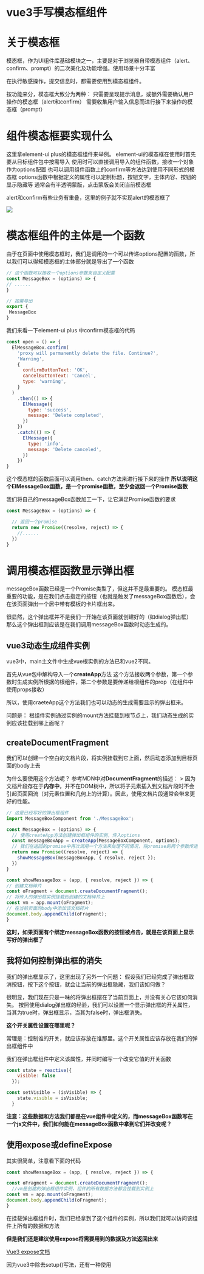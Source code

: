 # vue3手写模态框组件

# 关于模态框

模态框，作为UI组件库基础模块之一，主要是对于浏览器自带模态组件（alert、confirm、prompt）的二次美化及功能增强。使用场景十分丰富

在执行敏感操作，提交信息时，都需要使用到模态框组件。

按功能来分，模态框大致分为两种： 只需要呈现提示消息，或额外需要确认用户操作的模态框（alert和confirm） 需要收集用户输入信息而进行接下来操作的模态框（prompt）

# 组件模态框要实现什么

这里拿element-ui plus的模态框组件来举例。 element-ui的模态框在使用时首先要从目标组件包中按需导入 使用时可以直接调用导入的组件函数，接收一个对象作为options配置 也可以调用组件函数上的confirm等方法达到使用不同形式的模态框 options函数中根据定义的属性可以定制标题，按钮文字，主体内容、按钮的显示隐藏等 通常会有半透明蒙版，点击蒙版会关闭当前模态框

alert和confirm有些业务有重叠，这里的例子就不实现alert的模态框了

![](https://kerwin-1311807449.cos.ap-nanjing.myqcloud.com/%E6%A8%A1%E6%80%81%E6%A1%86.png)



# 模态框组件的主体是一个函数

由于在页面中使用模态框时，我们是调用的一个可以传递options配置的函数，所以我们可以得知模态框的主体部分就是导出了一个函数

```jsx
// 这个函数可以接收一个options参数来自定义配置
const MessageBox = (options) => {
// ......
}

// 按需导出
export {
 MessageBox
}
```

我们来看一下element-ui plus 中confirm模态框的代码

```jsx
const open = () => {
  ElMessageBox.confirm(
    'proxy will permanently delete the file. Continue?',
    'Warning',
    {
      confirmButtonText: 'OK',
      cancelButtonText: 'Cancel',
      type: 'warning',
    }
  )
    .then(() => {
      ElMessage({
        type: 'success',
        message: 'Delete completed',
      })
    })
    .catch(() => {
      ElMessage({
        type: 'info',
        message: 'Delete canceled',
      })
    })
}
```

这个模态框的函数后面可以调用then、catch方法来进行接下来的操作 **所以说明这个ElMessageBox函数，是一个promise函数，至少会返回一个Promise函数**

我们将自己的messageBox函数加工一下，让它满足Promise函数的要求

```jsx
const MessageBox = (options) => {

  // 返回一个promise
  return new Promise((resolve, reject) => {
    //......
  })
}
```

# 调用模态框函数显示弹出框

messageBox函数已经是一个Promise类型了，但这并不是最重要的。 模态框最重要的功能，是在我们点击指定的按钮（也就是触发了messageBox函数后），会在该页面弹出一个居中带有模板的卡片框出来。

很显然，这个弹出框并不是我们一开始在该页面就创建好的（如dialog弹出框） 那么这个弹出框则应该是在我们调用messageBox函数时动态生成的。

## vue3动态生成组件实例

vue3中，main主文件中生成vue根实例的方法已和vue2不同。

首先从vue包中解构导入一个**createApp**方法 这个方法接收两个参数，第一个参数时生成实例所根据的根组件，第二个参数是要传递给根组件的prop（在组件中使用props接收）

所以，使用craeteApp这个方法我们也可以动态的生成需要显示的弹出框来。

问题是： 根组件实例通过实例的mount方法挂载到根节点上，我们动态生成的实例应该挂载到哪上面呢？

## createDocumentFragment

我们可以创建一个空白的文档片段，将实例挂载到它上面，然后动态添加到目标页面的body上去

为什么要使用这个方法呢？ 参考MDN中对**DocumentFragment**的描述： > 因为文档片段存在于**内存中**，并不在DOM树中，所以将子元素插入到文档片段时不会引起页面回流（对元素位置和几何上的计算）。因此，使用文档片段通常会带来更好的性能。

```jsx
// 这是已经写好的弹出框组件
import MessageBoxComponent from './MessageBox';

const MessageBox = (options) => {
  // 使用createApp方法创建弹出框组件的实例，传入options
  const messageBoxApp = createApp(MessageBoxComponent, options);
  // 我们在返回的promise中再次调用一个方法来处理不同情况，将promise的两个参数传进去
  return new Promise((resolve, reject) => {
    showMessageBox(messageBoxApp, { resolve, reject });
  })
}
```

```jsx
const showMessageBox = (app, { resolve, reject }) => {
// 创建文档碎片
const oFragment = document.createDocumentFragment();
// 将传入的弹出框实例挂载到创建的文档碎片上
const vm = app.mount(oFragment);
// 在当前页面的body中添加该文档碎片
document.body.appendChild(oFragment);
}
```

**这时，如果页面有个绑定messageBox函数的按钮被点击，就是在该页面上显示写好的弹出框了**

## 我将如何控制弹出框的消失

我们的弹出框显示了，这里出现了另外一个问题： 假设我们已经完成了弹出框取消按钮，按下这个按钮，就会让当前的弹出框隐藏，我们该如何做？

很明显，我们现在只是一味的将弹出框摆在了当前页面上，并没有关心它该如何消失。 按照使用dialog弹出框的经验，我们可以设置一个显示弹出框的开关属性，当其为true时，弹出框显示，当其为false时，弹出框消失。

**这个开关属性设置在哪里呢？**

常理是：控制谁的开关，就应该存放在谁那里。这个开关属性应该存放在我们的弹出框组件中

我们在弹出框组件中定义该属性，并同时编写一个改变它值的开关函数

```jsx
const state = reactive({
    visible: false
  });

const setVisible = (isVisible) => {
    state.visible = isVisible;
  }
```

**注意：这些数据和方法我们都是在vue组件中定义的，而messageBox函数写在一个js文件中，我们如何能在messageBox函数中拿到它们并改变呢？**

## 使用expose或defineExpose

其实很简单，注意看下面的代码

```jsx
const showMessageBox = (app, { resolve, reject }) => {

const oFragment = document.createDocumentFragment();
  //vm是创建的弹出框组件实例，组件的所有数据方法都会挂载到实例上
const vm = app.mount(oFragment);
document.body.appendChild(oFragment);
}
```

在挂载弹出框组件时，我们已经拿到了这个组件的实例，所以我们就可以访问该组件上所有的数据和方法

**但是我们还是建议使用expose将需要用到的数据及方法返回出来**

 [Vue3 expose文档](https://staging-cn.vuejs.org/api/options-state.html#expose)

因为vue3中除去setup()写法，还有一种使用<script setup>的语法糖，该标签时默认关闭的，即通过模板 ref 或者 $parent 链获取到的组件的公开实例，不会暴露任何在 <script setup> 中声明的绑定。
为了在 <script setup> 组件中明确要暴露出去的属性，使用 **defineExpose** 编译器宏

假如我们的组件是使用的<script setup>语法糖（vue3更推荐使用它）
使用defineExpose暴露出去我们需要使用的方法与数据

```jsx
const state = reactive({
    visible: false
  });

const setVisible = (isVisible) => {
    state.visible = isVisible;
  }

//====================================================

const { visible } = toRefs(state);
defineExpose({
    setVisible,
    state
  });
```

那么我们在向body中添加了该组件之后，调用暴露出来的的setVisible函数改变visible的数值为true

```jsx
//......
const vm = app.mount(oFragment);
document.body.appendChild(oFragment);

vm.setVisible(true);
```

在业务操作完成之后，我们点击取消或者确定（判定最后需要关闭弹出框时）
我们再次调用该方法将visible变为false

```jsx
//..........

vm.setVisible(false);
```

这是弹出框组件中弹出框盒子，他的显隐由该bisible控制

```jsx
 <div
      class="ui-message-box"
      v-show="visible"
    >

   ........

</div>
```

# **给函数挂载属性和方法**

在element-ui plus中，模态框有这样几种用法：
直接调用ElMessageBox
调用ElMessageBox.confirm()

从前面我们得知，ElMessageBox与我们自己的messageBox一样，是一个函数，怎么做到给函数挂载属性方法呢？

很简单，就这样挂

因为JS中的函数本质上也是对象，属于使用Function构造函数创建出来的实例，那么它也是可以添加属性的。

在这里我们定义一个数组，里面放入messageBox可能用到的方法名（这里只实现confirm和prompt）

```jsx
// 导出，因为在弹出框组件中需要用到它做字段验证
export const fields = ['confirm', 'prompt'];
```

通过以下方法给messageBox函数添加新的方法，对相应的options参数做改动

```jsx
fields.forEach(field => {
  // 给messageBox挂载方法，该方法也接收options
  MessageBox[field] = options => {
    console.log(field)
    // 将方法名也存入options参数中保存
    options.field = field;
    // 这个方法返回原本的messageBox
    return MessageBox(options);
  }
})
```

为什么返回原本的MessageBox函数呢？因为我们只需要根据不同messageBox方法中是否有动态添加的field属性就能判断当前属于调用的哪个方法了，这样集中编写代码会更加容易。

我们来验证一下
在messageBox函数中我们打印options中的field属性

```jsx
const MessageBox = (options) => {
  ++ console.log(options.field)

  const messageBoxApp = createApp(MessageBoxComponent, options);
  return new Promise((resolve, reject) => {
    showMessageBox(messageBoxApp, { resolve, reject });
  })
}
```

我们给三个按钮绑定messageBox方法，第二个按钮为messageBox.confirm，第三个为messageBox.prompt

打印结果如下： 和预想一样，没有问题

# **弹出框的确认和取消**

上面我们已经对不同方法创建的弹出框通过往options中添加属性，能够区分当前弹出的是哪种类型的模态框了（是confirm还是prompt）。

现在把目光聚焦到更核心的业务上来：不管哪种弹出框，底部都会有操作按钮。取消和确定，你可以不用，当它必须要有。

[弹出框主体是一个函数](notion://www.notion.so/vue3-eeaed762c4ba4d48b3d6fb2f4bce37ff#iEDRm)[生成文档碎片](notion://www.notion.so/vue3-eeaed762c4ba4d48b3d6fb2f4bce37ff#gqcDC)

在上两章节中我们知道，弹出框主体函数返回一个promise对象，在里面调用了生成模态框的代码。但是两个promise参数，resolve和reject被一起传给了showMessageBox函数（这样做为了让每个函数的分工更加明确），却还一直没有使用。

显然，当我们点击取消，会调用reject方法，表示我们取消这次异步动作
当我们点击确定，调用resolve方法，表示这次异步动作成功且进入下一步。

两个方法无一例外，执行后弹出框都将会关闭，关键的数据处理完毕通过方法返回，弹出框的任务也就完成了。

我们可以让两个按钮都绑定setVisible方法，在点击后使弹出框消失。

```jsx
<button
  class="btn btn-primary"
  @click="setVisible(false)"
>
   确定
</button>
<button
  class="btn btn-default"
  @click="setVisible(false)"
>
    取消
</button>
```

**但是问题是：这样子做怎么甄别使点的哪个按钮使弹出框隐藏的呢？(甚至有可能是点击呢右上角叉叉，或者模态框外部蒙版) 造成的影响就是无法判断该进行reslove方法还是reject方法**

所以推荐分别创建两个新的方法，以及一个用来储存弹出框关闭状态的属性

```jsx
<button
class="btn btn-primary"
@click="confirmBtnClick"
>
  确定
</button>
<button
class="btn btn-default"
@click="cancelBtnClick"
>
  取消
</button>

//===================================================

const state = reactive({
  visible: false,
  // 用来储存弹出框是以什么状态关闭的
  type: 'confirm'
  });

const setVisible = (isVisible) => {
    state.visible = isVisible;
  }

// 改变弹出框状态，同时关闭弹出框
const confirmBtnClick = () => {
    state.type = 'confirm';
    setVisible(false);
  }

  const cancelBtnClick = () => {
    state.type = 'cancel';
    setVisible(false);
  }
```

这样我们通过state.type属性就能判断点击呢弹出框的哪个按钮了

# **confirm与prompt的判别**

type属性有了，何时，以及怎么判断你点击了按钮，并触发reject或resolve方法呢？

[组件暴露属性](notion://www.notion.so/vue3-eeaed762c4ba4d48b3d6fb2f4bce37ff#PfEUR)

这一节我们将弹出框组件的state属性暴露出来，所以我们很容易拿到state.type属性。
**使用vue提供的watch侦听器，我们可以很方便侦听type属性的变化**。由于侦听器是惰性的，所以第一次加载type属性并不会触发它。

同时只有弹出框关闭，也就是当state.Visible属性为false时，才会触发侦听器

```jsx
 watch(vm.state, (state) => {
    if (!state.visible) {
      switch (state.type) {
        case 'cancel':
          reject();
          break;
        case 'confirm':
          resolve();
          break;
        default:
          break;
      }
     }
  })
```

## **侦听完毕后销毁弹出框组件？**

当侦听器侦听到弹出框隐藏，并根据type触发呢对应的方法后，这个弹出框的历史使命就完成了。下次调用它就是崭新的它，所以每次关闭弹出框后，最好能销毁掉这个组件，万一后面在该页面再也用不上它了，能节约一点性能。

```jsx
watch(vm.state, (state) => {
    if (!state.visible) {
      switch (state.type) {
        case 'cancel':
          reject();
          break;
        case 'confirm':
          resolve();
          break;
        default:
          break;
      }
      // 调用销毁组件的方法
      hideMessageBox(app);
     }
  })

const hideMessageBox = (app) => {
  // 销毁组件，也就是解绑它。
  app.unmount();
}
```

# **弹框的差异化处理**

## **prompt弹出框需要记录输入**

通过messageBox和messageBox.confirm创建的弹出框可以分为一组，他们十分的相似，只会显示一段信息，然后让用户进行确认操作。
而通过messageBox.prompt方法创建出来的弹出框则额外需要收集用户输入的信息，且在完成操作后将该信息返回至弹出框外部。

也就是，prompt弹出框组件需要一个输入框组件（input）
之前在给函数挂载属性时，我们已经往弹出框函数的options对象中创建了对应的type属性，通过这个属性我们能很方便的用v-if来动态显示一个输入框。

但是在这里，我们采取另一种方式，使用渲染函数区别type来动态渲染需要的组件

事实上，每个组件本质上就是一个函数或者对象，当一个函数返回一个渲染函数时，它也能当作组件直接在template中使用，同时由于是一个函数，在它当中能做许多灵活的操作

```jsx
// 我们将放有弹出框type类型的数组导出
export const fields = ['confirm', 'prompt'];

//================================================

/*
*之前往options对象中创建了field属性，在弹出框组件中可以使用props接收
*同时field属性只能是我们定义的，如果在fields数组中不包含属性值，应该返回一个错误
**/
const props = defineProps({
  field: {
    type: String,
    default: 'confirm',
    validator: (value) => {
      return fields.includes(value);
    }
  }
})

//==================================================

// state中定义第三个属性来储存prompt输入框的数值
const state = reactive({
    visible: false,
    promptValue: '',
    type: 'confirm'
  });

const ContentView = ({ field }) => {
  // 判断field属性的值，分别返回相应的渲染函数
  switch (field) {
    case !field || 'confirm':
      return h('p', null, props.content);
    case 'prompt':
      return h('input', {
        value: state.promptValue,
        onInput: e => state.promptValue = e.target.value,
        class: 'message-input'
      });
    default:
      return '';
  }
}

<div class="message-box-content">
  // 返回渲染函数的函数可以直接当作组件使用，这里将field属性传入
  <content-view :field="field" />
 </div>
```

## **自定义是否显示按钮**

许多弹出框的属性都是可以自定义的，标题，文字内容，按钮文字，当然也包括是否显示某个按钮。
如果不需要取消按钮，只需要在messageBox函数的options对象中传入相应的属性：**showCancelBtn:false**

```jsx
const props = defineProps({
    title: {
      type: String,
      default: 'Message',
    },
    content: {
      type: String,
      default: 'Message content.'
    },
    showCancelBtn: {
      type: Boolean,
      default: true
    },
    confirmBtnText: {
      type: String,
      default: 'OK'
    },
    cancelBtnText: {
      type: String,
      default: 'Cancel'
    },
    field: {
      type: String,
      default: 'confirm',
      validator: (value) => {
        return fields.includes(value);
      }
    }
  })

//==============================================================

// 通过传入的属性用v-if来控制按钮的显示隐藏
 <button
   class="btn btn-default"
   @click="cancelBtnClick"
   v-if="showCancelBtn"
  >
    {{ cancelBtnText }}
  </button>
```

# **弹出框关闭后要做什么**

弹出框的作用无非就两种：收集用户对某些操作的执行建议，收集用户输入的数据进行下阶段的操作

那么弹出框关闭后，特别是prompt弹出框，需要使用reslove方法需要返回一些东西出去

```jsx
  watch(vm.state, (state) => {
    if (!state.visible) {
      switch (state.type) {
        case 'cancel':
          reject();
          break;
        case 'confirm':
          // 当按下确认按钮，进行reslove方法，那收集到的信息（prompt方法）需要返回出去
          resolve(state.promptValue);
          break;
        default:
          break;
      }

      hideMessageBox(app);
    }
  })
```

```jsx
const showPromptMessageBox = () => {
    MyMessageBox.prompt({
      confirmBtnText: '确定',
      showCancelBtn: true,
      cancelBtnText: '取消',
      title: 'PromptMessageBox',
      content: 'This is PromptMessageBox content.'
    })
    .then((value) => {
      // resolve方法中我们要能获取到输入的内容，进行接下来的业务操作
       console.log('PromptMessageBox resolve:', value);
    }).catch(() => {
       console.log('PromptMessageBox reject');
    });
  }
```

# **后记**

这篇文章只是讲解整个弹出框编写的大致思路，里面使用的代码片段都是不完整的，只为方便理解我在干什么。
完整项目的代码放在这里：
todo（将会是个网址）

:::info
通过手写vue3的模态框，能学到这些东西：
**高阶函数**（函数返回一个函数）
vue3的**渲染函数**使用方法
vue3的动画过场组件 **transition** 
vue3 暴露组件方法与属性（expose）
vue3动态生成组件、插入页面的方法
函数也能挂载方法与属性
:::